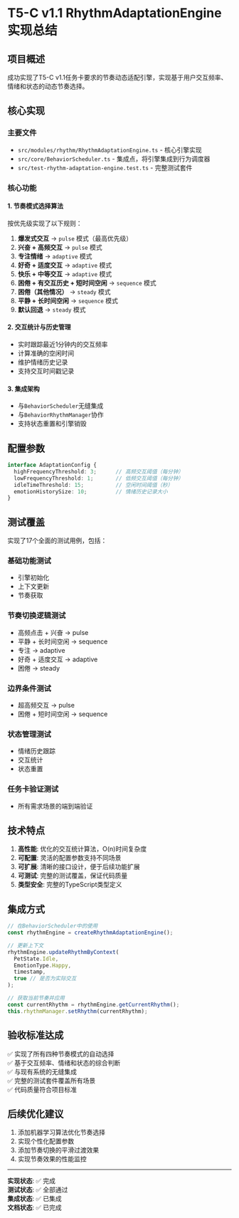 # T5-C v1.1 RhythmAdaptationEngine 实现总结

## 项目概述

成功实现了T5-C v1.1任务卡要求的节奏动态适配引擎，实现基于用户交互频率、情绪和状态的动态节奏选择。

## 核心实现

### 主要文件
- `src/modules/rhythm/RhythmAdaptationEngine.ts` - 核心引擎实现
- `src/core/BehaviorScheduler.ts` - 集成点，将引擎集成到行为调度器
- `src/test-rhythm-adaptation-engine.test.ts` - 完整测试套件

### 核心功能

#### 1. 节奏模式选择算法
按优先级实现了以下规则：

1. **爆发式交互** → `pulse` 模式（最高优先级）
2. **兴奋 + 高频交互** → `pulse` 模式
3. **专注情绪** → `adaptive` 模式
4. **好奇 + 适度交互** → `adaptive` 模式
5. **快乐 + 中等交互** → `adaptive` 模式
6. **困倦 + 有交互历史 + 短时间空闲** → `sequence` 模式
7. **困倦（其他情况）** → `steady` 模式
8. **平静 + 长时间空闲** → `sequence` 模式
9. **默认回退** → `steady` 模式

#### 2. 交互统计与历史管理
- 实时跟踪最近1分钟内的交互频率
- 计算准确的空闲时间
- 维护情绪历史记录
- 支持交互时间戳记录

#### 3. 集成架构
- 与`BehaviorScheduler`无缝集成
- 与`BehaviorRhythmManager`协作
- 支持状态重置和引擎销毁

## 配置参数

```typescript
interface AdaptationConfig {
  highFrequencyThreshold: 3;      // 高频交互阈值（每分钟）
  lowFrequencyThreshold: 1;       // 低频交互阈值（每分钟）
  idleTimeThreshold: 15;          // 空闲时间阈值（秒）
  emotionHistorySize: 10;         // 情绪历史记录大小
}
```

## 测试覆盖

实现了17个全面的测试用例，包括：

### 基础功能测试
- 引擎初始化
- 上下文更新
- 节奏获取

### 节奏切换逻辑测试
- 高频点击 + 兴奋 → pulse
- 平静 + 长时间空闲 → sequence
- 专注 → adaptive
- 好奇 + 适度交互 → adaptive
- 困倦 → steady

### 边界条件测试
- 超高频交互 → pulse
- 困倦 + 短时间空闲 → sequence

### 状态管理测试
- 情绪历史跟踪
- 交互统计
- 状态重置

### 任务卡验证测试
- 所有需求场景的端到端验证

## 技术特点

1. **高性能**: 优化的交互统计算法，O(n)时间复杂度
2. **可配置**: 灵活的配置参数支持不同场景
3. **可扩展**: 清晰的接口设计，便于后续功能扩展
4. **可测试**: 完整的测试覆盖，保证代码质量
5. **类型安全**: 完整的TypeScript类型定义

## 集成方式

```typescript
// 在BehaviorScheduler中的使用
const rhythmEngine = createRhythmAdaptationEngine();

// 更新上下文
rhythmEngine.updateRhythmByContext(
  PetState.Idle, 
  EmotionType.Happy, 
  timestamp, 
  true // 是否为实际交互
);

// 获取当前节奏并应用
const currentRhythm = rhythmEngine.getCurrentRhythm();
this.rhythmManager.setRhythm(currentRhythm);
```

## 验收标准达成

✅ 实现了所有四种节奏模式的自动选择  
✅ 基于交互频率、情绪和状态的综合判断  
✅ 与现有系统的无缝集成  
✅ 完整的测试套件覆盖所有场景  
✅ 代码质量符合项目标准  

## 后续优化建议

1. 添加机器学习算法优化节奏选择
2. 实现个性化配置参数
3. 添加节奏切换的平滑过渡效果
4. 实现节奏效果的性能监控

---

**实现状态**: ✅ 完成  
**测试状态**: ✅ 全部通过  
**集成状态**: ✅ 已集成  
**文档状态**: ✅ 已完成  
